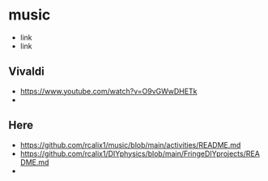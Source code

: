 # music

* link
* link

## Vivaldi

* https://www.youtube.com/watch?v=O9vGWwDHETk
* 

## Here

* https://github.com/rcalix1/music/blob/main/activities/README.md
* https://github.com/rcalix1/DIYphysics/blob/main/FringeDIYprojects/README.md
* 
